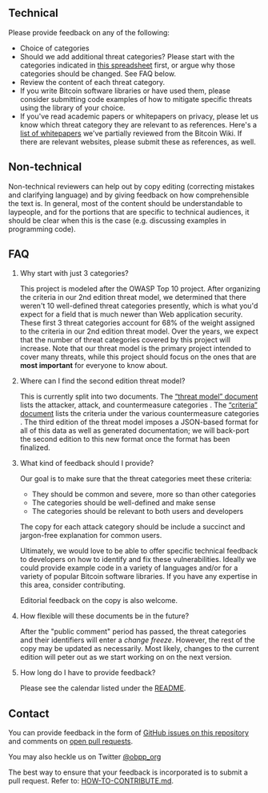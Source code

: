 ## Technical

Please provide feedback on any of the following:
* Choice of categories
* Should we add additional threat categories? Please start with the categories
 indicated in
 [this spreadsheet](https://docs.google.com/spreadsheets/d/1qan5rsSB7UTboIfrOlPtKBy0GDkml29_JKyxlNUyH4Y/edit?usp=sharing)
 first, or argue why those categories should be changed. See FAQ below.
* Review the content of each threat category.
* If you write Bitcoin software libraries or have used them, please consider
 submitting code examples of how to mitigate specific threats using the library
 of your choice.
* If you've read academic papers or whitepapers on privacy, please let us know
 which threat category they are relevant to as references. Here's a
 [list of whitepapers](https://docs.google.com/spreadsheets/d/1washrMyOa1pWDFPmux-Va9dgxA-Vz-0HO5fvMPsRUWU/edit?usp=sharing)
 we've partially reviewed from the Bitcoin Wiki. If there are relevant websites,
 please submit these as references, as well.

## Non-technical

Non-technical reviewers can help out by copy editing (correcting mistakes and
 clarifying language) and by giving feedback on how comprehensible the text is.
 In general, most of the content should be understandable to laypeople, and for
 the portions that are specific to technical audiences, it should be clear when
 this is the case (e.g. discussing examples in programming code).

## FAQ

1.  Why start with just 3 categories?

    This project is modeled after the OWASP Top 10 project. After organizing the
    criteria in our 2nd edition threat model, we determined that there weren't
    10 well-defined threat categories presently, which is what you'd expect for
    a field that is much newer than Web application security. These first 3
    threat categories account for 68% of the weight assigned to the criteria in
    our 2nd edition threat model. Over the years, we expect that the number of
    threat categories covered by this project will increase. Note that our
    threat model is the primary project intended to cover many threats, while
    this project should focus on the ones that are **most important** for
    everyone to know about.

2.  Where can I find the second edition threat model?

    This is currently split into two documents. The
    [“threat model” document](https://github.com/OpenBitcoinPrivacyProject/wallet-ratings/blob/master/report-02/threat%20model.wiki)
    lists the attacker, attack, and countermeasure categories . The
    [“criteria” document](https://github.com/OpenBitcoinPrivacyProject/wallet-ratings/blob/master/report-02/criteria.md)
    lists the criteria under the various countermeasure categories . The third
    edition of the threat model imposes a JSON-based format for all of this data
    as well as generated documentation; we will back-port the second edition to
    this new format once the format has been finalized.

3.  What kind of feedback should I provide?

    Our goal is to make sure that the threat categories meet these criteria:
    * They should be common and severe, more so than other categories
    * The categories should be well-defined and make sense
    * The categories should be relevant to both users and developers

    The copy for each attack category should be include a succinct and
    jargon-free explanation for common users.

    Ultimately, we would love to be able to offer specific technical feedback to
    developers on how to identify and fix these vulnerabilities. Ideally we
    could provide example code in a variety of languages and/or for a variety of
    popular Bitcoin software libraries. If you have any expertise in this area,
    consider contributing.

    Editorial feedback on the copy is also welcome.

4.  How flexible will these documents be in the future?

    After the "public comment" period has passed, the threat categories and
    their identifiers will enter a *change freeze*. However, the rest of the
    copy may be updated as necessarily. Most likely, changes to the current
    edition will peter out as we start working on on the next version.

5.  How long do I have to provide feedback?

    Please see the calendar listed under the [README](README.md).

## Contact

You can provide feedback in the form of
 [GitHub issues on this repository](https://github.com/OpenBitcoinPrivacyProject/top-threats/issues)
 and comments on
 [open pull requests](https://github.com/OpenBitcoinPrivacyProject/top-threats/pulls).

You may also heckle us on Twitter [@obpp_org](https://www.twitter.com/obpp_org)

The best way to ensure that your feedback is incorporated is to submit a pull
 request. Refer to: [HOW-TO-CONTRIBUTE.md](HOW-TO-CONTRIBUTE.md).

